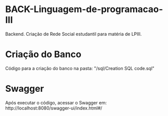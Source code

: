 # BACK-Linguagem-de-programacao-III
Backend. Criação de Rede Social estudantil para matéria de LPIII.

# Criação do Banco
Código para a criação do banco na pasta: "/sql/Creation SQL code.sql"

# Swagger
Após executar o código, acessar o Swagger em: http://localhost:8080/swagger-ui/index.html#/